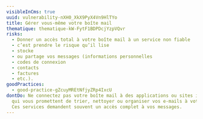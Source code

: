 ```yaml
---
visibleInCms: true
uuid: vulnerability-nXH0_XkX9PyX4Vn9HlTYo
title: Gérer vous-même votre boîte mail
thematique: thematique-kW-FytF1BDPDcjYzpVQvr
risks:
  - Donner un accès total à votre boîte mail à un service non fiable
  - c’est prendre le risque qu’il lise
  - stocke
  - ou partage vos messages (informations personnelles
  - codes de connexion
  - contacts
  - factures
  - etc.).
goodPractices:
  - good-practice-gZcuyMREtNfjyZRp4IxcU
dontDo: Ne connectez pas votre boîte mail à des applications ou sites inconnus
  qui vous promettent de trier, nettoyer ou organiser vos e-mails à votre place.
  Ces services demandent souvent un accès complet à vos messages.
---
```

